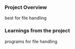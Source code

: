 ### Project Overview

 best for file handling


### Learnings from the project

 programs for file handling


